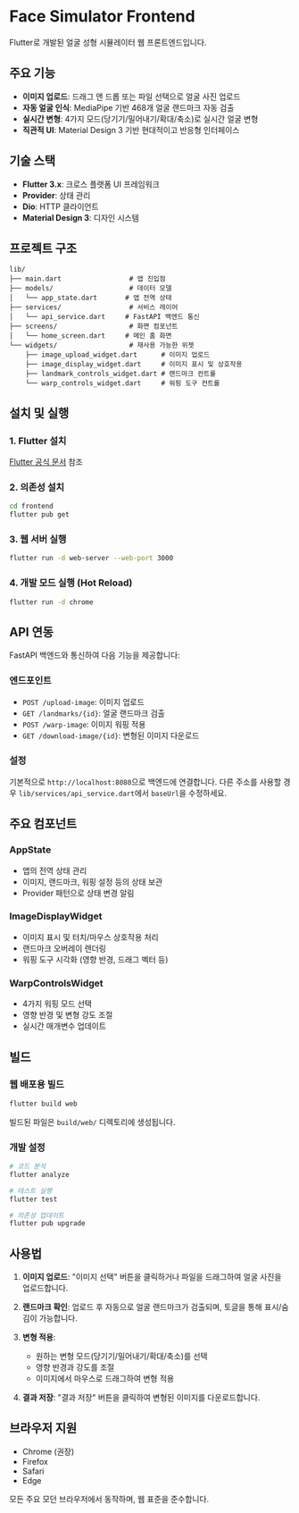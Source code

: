 # Face Simulator Frontend

Flutter로 개발된 얼굴 성형 시뮬레이터 웹 프론트엔드입니다.

## 주요 기능

- **이미지 업로드**: 드래그 앤 드롭 또는 파일 선택으로 얼굴 사진 업로드
- **자동 얼굴 인식**: MediaPipe 기반 468개 얼굴 랜드마크 자동 검출
- **실시간 변형**: 4가지 모드(당기기/밀어내기/확대/축소)로 실시간 얼굴 변형
- **직관적 UI**: Material Design 3 기반 현대적이고 반응형 인터페이스

## 기술 스택

- **Flutter 3.x**: 크로스 플랫폼 UI 프레임워크
- **Provider**: 상태 관리
- **Dio**: HTTP 클라이언트
- **Material Design 3**: 디자인 시스템

## 프로젝트 구조

```
lib/
├── main.dart                 # 앱 진입점
├── models/                   # 데이터 모델
│   └── app_state.dart       # 앱 전역 상태
├── services/                 # 서비스 레이어
│   └── api_service.dart     # FastAPI 백엔드 통신
├── screens/                  # 화면 컴포넌트
│   └── home_screen.dart     # 메인 홈 화면
└── widgets/                  # 재사용 가능한 위젯
    ├── image_upload_widget.dart      # 이미지 업로드
    ├── image_display_widget.dart     # 이미지 표시 및 상호작용
    ├── landmark_controls_widget.dart # 랜드마크 컨트롤
    └── warp_controls_widget.dart     # 워핑 도구 컨트롤
```

## 설치 및 실행

### 1. Flutter 설치
[Flutter 공식 문서](https://flutter.dev/docs/get-started/install) 참조

### 2. 의존성 설치
```bash
cd frontend
flutter pub get
```

### 3. 웹 서버 실행
```bash
flutter run -d web-server --web-port 3000
```

### 4. 개발 모드 실행 (Hot Reload)
```bash
flutter run -d chrome
```

## API 연동

FastAPI 백엔드와 통신하여 다음 기능을 제공합니다:

### 엔드포인트
- `POST /upload-image`: 이미지 업로드
- `GET /landmarks/{id}`: 얼굴 랜드마크 검출
- `POST /warp-image`: 이미지 워핑 적용
- `GET /download-image/{id}`: 변형된 이미지 다운로드

### 설정
기본적으로 `http://localhost:8080`으로 백엔드에 연결합니다.
다른 주소를 사용할 경우 `lib/services/api_service.dart`에서 `baseUrl`을 수정하세요.

## 주요 컴포넌트

### AppState
- 앱의 전역 상태 관리
- 이미지, 랜드마크, 워핑 설정 등의 상태 보관
- Provider 패턴으로 상태 변경 알림

### ImageDisplayWidget
- 이미지 표시 및 터치/마우스 상호작용 처리
- 랜드마크 오버레이 렌더링
- 워핑 도구 시각화 (영향 반경, 드래그 벡터 등)

### WarpControlsWidget
- 4가지 워핑 모드 선택
- 영향 반경 및 변형 강도 조절
- 실시간 매개변수 업데이트

## 빌드

### 웹 배포용 빌드
```bash
flutter build web
```

빌드된 파일은 `build/web/` 디렉토리에 생성됩니다.

### 개발 설정
```bash
# 코드 분석
flutter analyze

# 테스트 실행
flutter test

# 의존성 업데이트
flutter pub upgrade
```

## 사용법

1. **이미지 업로드**: "이미지 선택" 버튼을 클릭하거나 파일을 드래그하여 얼굴 사진을 업로드합니다.

2. **랜드마크 확인**: 업로드 후 자동으로 얼굴 랜드마크가 검출되며, 토글을 통해 표시/숨김이 가능합니다.

3. **변형 적용**: 
   - 원하는 변형 모드(당기기/밀어내기/확대/축소)를 선택
   - 영향 반경과 강도를 조절
   - 이미지에서 마우스로 드래그하여 변형 적용

4. **결과 저장**: "결과 저장" 버튼을 클릭하여 변형된 이미지를 다운로드합니다.

## 브라우저 지원

- Chrome (권장)
- Firefox
- Safari
- Edge

모든 주요 모던 브라우저에서 동작하며, 웹 표준을 준수합니다.